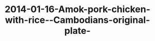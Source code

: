 ---
layout: blog
title: 2014-01-16-Amok-pork-chicken-with-rice--Cambodians-original-plate-
category: blog
lat: 13.3542
lng: 103.85231
image: https://s3-us-west-2.amazonaws.com/travels2013/2014-01-16 22:44:22 PST.jpg
observation: 20140116224422PST
---